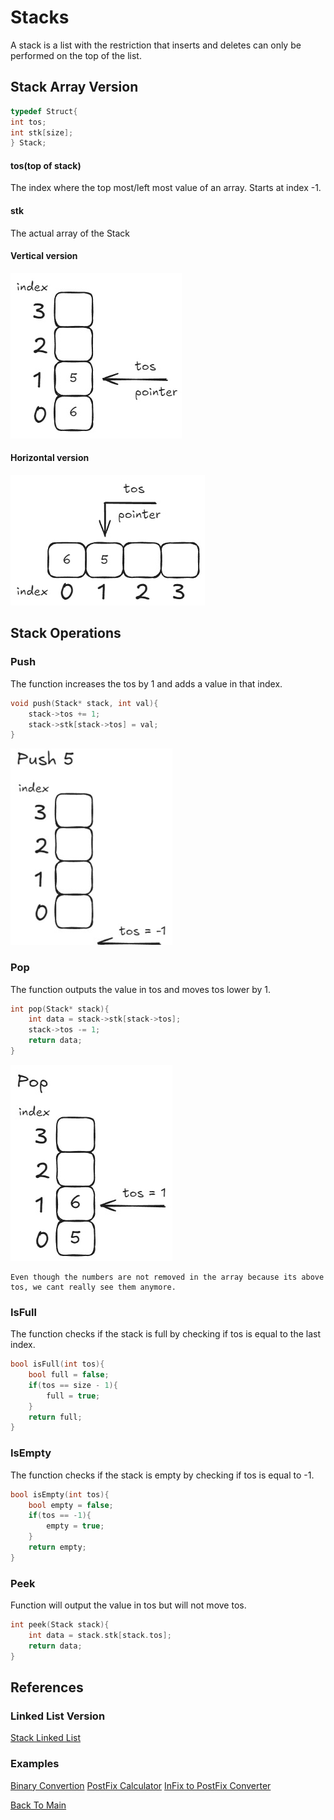 # Stacks

A stack is a list with the restriction that inserts and deletes
can only be performed on the top of the list.
## Stack Array Version
```c
typedef Struct{
int tos;
int stk[size];
} Stack;
```
#### tos(top of stack)
The index where the top most/left most value of an array.
Starts at index -1.
#### stk
The actual array of the Stack

#### Vertical version
![vertical_stack](Images/vertical_stack.jpg)
#### Horizontal version
![horizontal_stack](Images/horizontal_stack.jpg)

## Stack Operations
### Push
The function increases the tos by 1 and adds a value in that index.
```c
void push(Stack* stack, int val){
    stack->tos += 1;
    stack->stk[stack->tos] = val;
}
```
![push_gif](Images/push_stack.gif)
### Pop
The function outputs the value in tos and moves tos lower by 1.
```c
int pop(Stack* stack){
    int data = stack->stk[stack->tos];
    stack->tos -= 1;
    return data;
}
```
![pop_gif](Images/pop_stack.gif)
``` 
Even though the numbers are not removed in the array because its above tos, we cant really see them anymore.
```
### IsFull
The function checks if the stack is full by checking if tos is equal to the last index.
```c
bool isFull(int tos){
    bool full = false;
    if(tos == size - 1){
        full = true;
    }
    return full;
}
```
### IsEmpty
The function checks if the stack is empty by checking if tos is equal to -1.
```c
bool isEmpty(int tos){
    bool empty = false;
    if(tos == -1){
        empty = true;
    }
    return empty;
}
```

### Peek
Function will output the value in tos but will not move tos.
```c
int peek(Stack stack){
    int data = stack.stk[stack.tos];
    return data;
}
```
## References
### Linked List Version
[Stack Linked List](Stack_LinkedList.md)
### Examples
[Binary Convertion](Examples/convertToBin.c)
[PostFix Calculator](Examples/postfix.c)
[InFix to PostFix Converter](Examples/in2postfix.c)


[Back To Main](readme.md)
